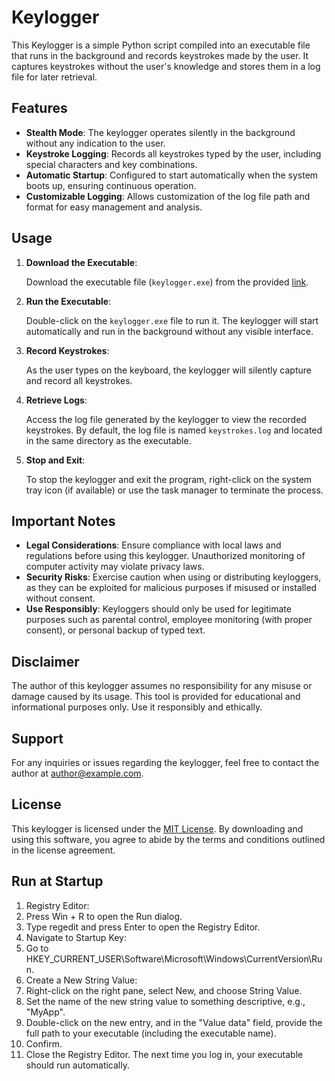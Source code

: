 # Keylogger

This Keylogger is a simple Python script compiled into an executable file that runs in the background and records keystrokes made by the user. It captures keystrokes without the user's knowledge and stores them in a log file for later retrieval.

## Features

- **Stealth Mode**: The keylogger operates silently in the background without any indication to the user.
- **Keystroke Logging**: Records all keystrokes typed by the user, including special characters and key combinations.
- **Automatic Startup**: Configured to start automatically when the system boots up, ensuring continuous operation.
- **Customizable Logging**: Allows customization of the log file path and format for easy management and analysis.

## Usage

1. **Download the Executable**:

   Download the executable file (`keylogger.exe`) from the provided [link](https://github.com/manuemmanuel/Keylogger-Executables/blob/main/keylogger.exe).

2. **Run the Executable**:

   Double-click on the `keylogger.exe` file to run it. The keylogger will start automatically and run in the background without any visible interface.

3. **Record Keystrokes**:

   As the user types on the keyboard, the keylogger will silently capture and record all keystrokes.

4. **Retrieve Logs**:

   Access the log file generated by the keylogger to view the recorded keystrokes. By default, the log file is named `keystrokes.log` and located in the same directory as the executable.

5. **Stop and Exit**:

   To stop the keylogger and exit the program, right-click on the system tray icon (if available) or use the task manager to terminate the process.

## Important Notes

- **Legal Considerations**: Ensure compliance with local laws and regulations before using this keylogger. Unauthorized monitoring of computer activity may violate privacy laws.
- **Security Risks**: Exercise caution when using or distributing keyloggers, as they can be exploited for malicious purposes if misused or installed without consent.
- **Use Responsibly**: Keyloggers should only be used for legitimate purposes such as parental control, employee monitoring (with proper consent), or personal backup of typed text.

## Disclaimer

The author of this keylogger assumes no responsibility for any misuse or damage caused by its usage. This tool is provided for educational and informational purposes only. Use it responsibly and ethically.

## Support

For any inquiries or issues regarding the keylogger, feel free to contact the author at [author@example.com](mailto:author@example.com).

## License

This keylogger is licensed under the [MIT License](LICENSE). By downloading and using this software, you agree to abide by the terms and conditions outlined in the license agreement.


## Run at Startup
1. Registry Editor:
2. Press Win + R to open the Run dialog.
3. Type regedit and press Enter to open the Registry Editor.
4. Navigate to Startup Key:
5. Go to HKEY_CURRENT_USER\Software\Microsoft\Windows\CurrentVersion\Run.
6. Create a New String Value:
7. Right-click on the right pane, select New, and choose String Value.
8. Set the name of the new string value to something descriptive, e.g., "MyApp".
9. Double-click on the new entry, and in the "Value data" field, provide the full path to your executable (including the executable name).
10. Confirm.
11. Close the Registry Editor.
The next time you log in, your executable should run automatically.
